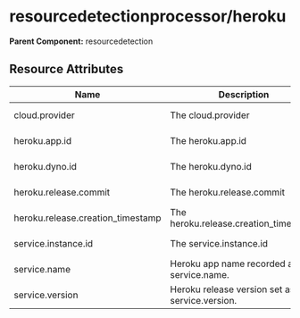 [comment]: <> (Code generated by mdatagen. DO NOT EDIT.)

# resourcedetectionprocessor/heroku

**Parent Component:** resourcedetection

## Resource Attributes

| Name | Description | Values | Enabled |
| ---- | ----------- | ------ | ------- |
| cloud.provider | The cloud.provider | Any Str | true |
| heroku.app.id | The heroku.app.id | Any Str | true |
| heroku.dyno.id | The heroku.dyno.id | Any Str | true |
| heroku.release.commit | The heroku.release.commit | Any Str | true |
| heroku.release.creation_timestamp | The heroku.release.creation_timestamp | Any Str | true |
| service.instance.id | The service.instance.id | Any Str | true |
| service.name | Heroku app name recorded as service.name. | Any Str | true |
| service.version | Heroku release version set as service.version. | Any Str | true |
